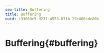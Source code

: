 ```yaml
---
seo-title: Buffering
title: Buffering
uuid: c33068c5-d237-4558-87fb-29c466cde80b
---
```


# Buffering{#buffering}


